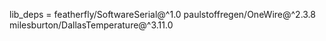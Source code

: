 lib_deps = 
featherfly/SoftwareSerial@^1.0
    paulstoffregen/OneWire@^2.3.8
    milesburton/DallasTemperature@^3.11.0
